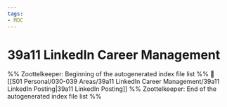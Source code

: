 ```yaml
---
tags: 
- MOC
---
```

# 39a11 LinkedIn Career Management



%% Zoottelkeeper: Beginning of the autogenerated index file list  %%
📄 [[S01 Personal/030-039 Areas/39a11 LinkedIn Career Management/39a11 LinkedIn Posting|39a11 LinkedIn Posting]]
%% Zoottelkeeper: End of the autogenerated index file list  %%

